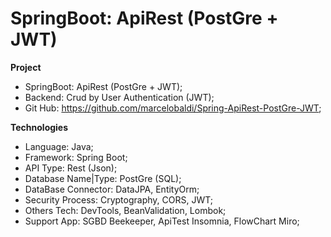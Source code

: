# SpringBoot: ApiRest (PostGre + JWT)

**Project**
- SpringBoot: ApiRest (PostGre + JWT);
- Backend: Crud by User Authentication (JWT);
- Git Hub: https://github.com/marcelobaldi/Spring-ApiRest-PostGre-JWT;

**Technologies**
- Language: Java;
- Framework: Spring Boot;
- API Type: Rest (Json);
- Database Name|Type: PostGre (SQL);
- DataBase Connector: DataJPA, EntityOrm;
- Security Process: Cryptography, CORS, JWT;
- Others Tech: DevTools, BeanValidation, Lombok; 
- Support App: SGBD Beekeeper, ApiTest Insomnia, FlowChart Miro;
